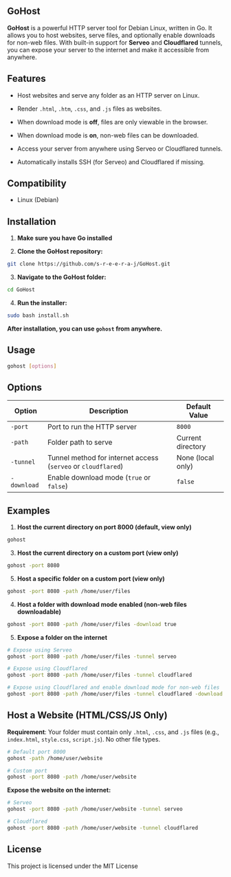 ## GoHost
**GoHost** is a powerful HTTP server tool for Debian Linux, written in Go. It allows you to host websites, serve files, and optionally enable downloads for non-web files. With built-in support for **Serveo** and **Cloudflared** tunnels, you can expose your server to the internet and make it accessible from anywhere.

## Features

- Host websites and serve any folder as an HTTP server on Linux.

- Render `.html`, `.htm`, `.css`, and `.js` files as websites.

- When download mode is **off**, files are only viewable in the browser.

- When download mode is **on**, non-web files can be downloaded.

- Access your server from anywhere using Serveo or Cloudflared tunnels.

- Automatically installs SSH (for Serveo) and Cloudflared if missing.

## Compatibility
- Linux (Debian)

## Installation
1. **Make sure you have Go installed**
   
2. **Clone the GoHost repository:**
   
```bash
git clone https://github.com/s-r-e-e-r-a-j/GoHost.git
```
3. **Navigate to the GoHost folder:**

```bash
cd GoHost
```

4. **Run the installer:**

```bash
sudo bash install.sh
```
 **After installation, you can use `gohost` from anywhere.**

## Usage

```bash
gohost [options]
```

## Options

| Option      | Description                                                   | Default Value     |
|-------------|---------------------------------------------------------------|-------------------|
| `-port`     | Port to run the HTTP server                                   | `8000`            |
| `-path`     | Folder path to serve                                          | Current directory |
| `-tunnel`   | Tunnel method for internet access (`serveo` or `cloudflared`) | None (local only) |
| `-download` | Enable download mode (`true` or `false`)                      | `false`           |

## Examples
1. **Host the current directory on port 8000 (default, view only)**
```bash
gohost
```
3. **Host the current directory on a custom port (view only)**
```bash
gohost -port 8080
```
5. **Host a specific folder on a custom port (view only)**
```bash
gohost -port 8080 -path /home/user/files
```
4. **Host a folder with download mode enabled (non-web files downloadable)**
```bash
gohost -port 8080 -path /home/user/files -download true
```
5. **Expose a folder on the internet**
```bash
# Expose using Serveo 
gohost -port 8080 -path /home/user/files -tunnel serveo

# Expose using Cloudflared 
gohost -port 8080 -path /home/user/files -tunnel cloudflared

# Expose using Cloudflared and enable download mode for non-web files
gohost -port 8080 -path /home/user/files -tunnel cloudflared -download true
```
## Host a Website (HTML/CSS/JS Only)

**Requirement**: Your folder must contain only `.html`, `.css`, and `.js` files
(e.g., `index.html`, `style.css`, `script.js`). No other file types.
```bash
# Default port 8000
gohost -path /home/user/website

# Custom port
gohost -port 8080 -path /home/user/website
```

**Expose the website on the internet:**
```bash
# Serveo
gohost -port 8080 -path /home/user/website -tunnel serveo

# Cloudflared
gohost -port 8080 -path /home/user/website -tunnel cloudflared
```
## License
This project is licensed under the MIT License
